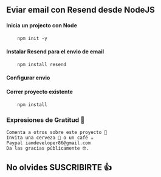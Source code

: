 ## Eviar email con Resend desde NodeJS

#### Inicia un projecto con Node

        npm init -y

#### Instalar Resend para el envio de email

        npm install resend

#### Configurar envio

#### Correr proyecto existente

        npm install

### Expresiones de Gratitud 🎁

    Comenta a otros sobre este proyecto 📢
    Invita una cerveza 🍺 o un café ☕
    Paypal iamdeveloper86@gmail.com
    Da las gracias públicamente 🤓.

## No olvides SUSCRIBIRTE 👍
